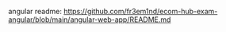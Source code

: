 angular readme:
https://github.com/fr3em1nd/ecom-hub-exam-angular/blob/main/angular-web-app/README.md

